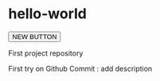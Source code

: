# hello-world

<button>NEW BUTTON</button>

First project repository


First try on Github
Commit : add description
